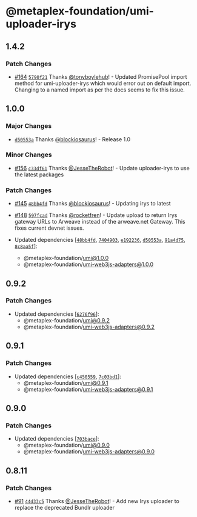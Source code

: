 # @metaplex-foundation/umi-uploader-irys

## 1.4.2

### Patch Changes

- [#164](https://github.com/metaplex-foundation/umi/pull/164) [`5790f21`](https://github.com/metaplex-foundation/umi/commit/5790f219a797e9667ce15065d8851ce9c023bc38) Thanks [@tonyboylehub](https://github.com/tonyboylehub)! - Updated PromisePool import method for umi-uploader-irys which would error out on default import. Changing to a named import as per the docs seems to fix this issue.

## 1.0.0

### Major Changes

- [`d50553a`](https://github.com/metaplex-foundation/umi/commit/d50553a419b7c9beac996a7c0b4d5942c91b5b4e) Thanks [@blockiosaurus](https://github.com/blockiosaurus)! - Release 1.0

### Minor Changes

- [#156](https://github.com/metaplex-foundation/umi/pull/156) [`c33df61`](https://github.com/metaplex-foundation/umi/commit/c33df615681f56f502c496c59d7ab418dff24c9a) Thanks [@JesseTheRobot](https://github.com/JesseTheRobot)! - Update uploader-irys to use the latest packages

### Patch Changes

- [#145](https://github.com/metaplex-foundation/umi/pull/145) [`48bb4fd`](https://github.com/metaplex-foundation/umi/commit/48bb4fdb92cb4e131e301628796df4b6af982b89) Thanks [@blockiosaurus](https://github.com/blockiosaurus)! - Updating irys to latest

- [#148](https://github.com/metaplex-foundation/umi/pull/148) [`597fcad`](https://github.com/metaplex-foundation/umi/commit/597fcad8a309f770fdd302f3771cc934345f788a) Thanks [@rocketfren](https://github.com/rocketfren)! - Update upload to return Irys gateway URLs to Arweave instead of the arweave.net Gateway. This fixes current devnet issues.

- Updated dependencies [[`48bb4fd`](https://github.com/metaplex-foundation/umi/commit/48bb4fdb92cb4e131e301628796df4b6af982b89), [`7404903`](https://github.com/metaplex-foundation/umi/commit/7404903e58fe519c7d79b7c0be5389cb16398fb7), [`e192236`](https://github.com/metaplex-foundation/umi/commit/e1922366470201bb51639a3a2660fee3a4cc7f17), [`d50553a`](https://github.com/metaplex-foundation/umi/commit/d50553a419b7c9beac996a7c0b4d5942c91b5b4e), [`91a4d75`](https://github.com/metaplex-foundation/umi/commit/91a4d75484ce6d65e30e29646539c18d88ee1f80), [`8c8aa5f`](https://github.com/metaplex-foundation/umi/commit/8c8aa5f4f2dc22872870cb4824c3672d6f8ac0ca)]:
  - @metaplex-foundation/umi@1.0.0
  - @metaplex-foundation/umi-web3js-adapters@1.0.0

## 0.9.2

### Patch Changes

- Updated dependencies [[`6276f96`](https://github.com/metaplex-foundation/umi/commit/6276f9651f91b973b474cb63a0457917b09ed292)]:
  - @metaplex-foundation/umi@0.9.2
  - @metaplex-foundation/umi-web3js-adapters@0.9.2

## 0.9.1

### Patch Changes

- Updated dependencies [[`c450559`](https://github.com/metaplex-foundation/umi/commit/c4505599778ca53695b9762f523fd39f813a0ec9), [`7c03bd1`](https://github.com/metaplex-foundation/umi/commit/7c03bd1841e14f9352d0c166e5d5e305a543c77a)]:
  - @metaplex-foundation/umi@0.9.1
  - @metaplex-foundation/umi-web3js-adapters@0.9.1

## 0.9.0

### Patch Changes

- Updated dependencies [[`703bace`](https://github.com/metaplex-foundation/umi/commit/703baceb19155a53923eb63b99fdb08e7bf7cce8)]:
  - @metaplex-foundation/umi@0.9.0
  - @metaplex-foundation/umi-web3js-adapters@0.9.0

## 0.8.11

### Patch Changes

- [#91](https://github.com/metaplex-foundation/umi/pull/91) [`44d33c5`](https://github.com/metaplex-foundation/umi/commit/44d33c56c1bdcf348d37bb838c1d5f6e1dfc4095) Thanks [@JesseTheRobot](https://github.com/JesseTheRobot)! - Add new Irys uploader to replace the deprecated Bundlr uploader

